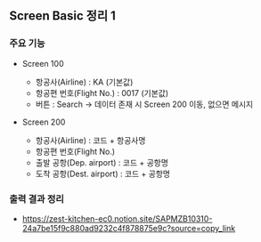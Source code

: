 ## Screen Basic 정리 1

### 주요 기능  
- Screen 100
  - 항공사(Airline) : KA (기본값)
  - 항공편 번호(Flight No.) : 0017 (기본값)
  - 버튼 : Search → 데이터 존재 시 Screen 200 이동, 없으면 메시지

- Screen 200
  - 항공사(Airline) : 코드 + 항공사명
  - 항공편 번호(Flight No.)
  - 출발 공항(Dep. airport) : 코드 + 공항명
  - 도착 공항(Dest. airport) : 코드 + 공항명
  
### 출력 결과 정리
- https://zest-kitchen-ec0.notion.site/SAPMZB10310-24a7be15f9c880ad9232c4f878875e9c?source=copy_link
